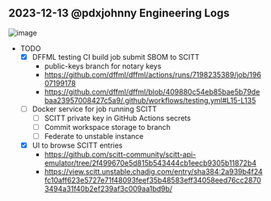 ## 2023-12-13 @pdxjohnny Engineering Logs

![image](https://github.com/dffml/dffml/assets/5950433/0db2ba1b-776d-4ab5-8f5b-95e56c363da5)

- TODO
  - [x] DFFML testing CI build job submit SBOM to SCITT
    - public-keys branch for notary keys
    - https://github.com/dffml/dffml/actions/runs/7198235389/job/19607199178
    - https://github.com/dffml/dffml/blob/409880c54eb85bae5b79debaa23957008427c5a9/.github/workflows/testing.yml#L15-L135
  - [ ] Docker service for job running SCITT
    - [ ] SCITT private key in GitHub Actions secrets
    - [ ] Commit workspace storage to branch
    - [ ] Federate to unstable instance
  - [x] UI to browse SCITT entries
    - https://github.com/scitt-community/scitt-api-emulator/tree/2f499670e5d815b543444cb1eecb9305b11872b4
    - https://view.scitt.unstable.chadig.com/entry/sha384:2a939b4f24fc10aff623e5727e71f48093feef35b48583eff34058eed76cc28703494a31f40b2ef239af3c009aa1bd9b/